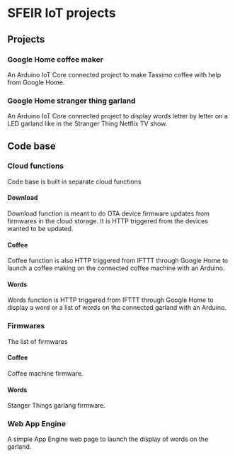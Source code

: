 # SFEIR IoT projects

## Projects

### Google Home coffee maker

An Arduino IoT Core connected project to make Tassimo coffee with help from Google Home.

### Google Home stranger thing garland

An Arduino IoT Core connected project to display words letter by letter on a LED garland
like in the Stranger Thing Netflix TV show.

## Code base

### Cloud functions

Code base is built in separate cloud functions

#### Download

Download function is meant to do OTA device firmware updates from firmwares in the cloud storage.
It is HTTP triggered from the devices wanted to be updated.

#### Coffee

Coffee function is also HTTP triggered from IFTTT through Google Home
to launch a coffee making on the connected coffee machine with an Arduino.


#### Words

Words function is HTTP triggered from IFTTT through Google Home
to display a word or a list of words on the connected garland with an Arduino.

### Firmwares

The list of firmwares

#### Coffee

Coffee machine firmware.

#### Words

Stanger Things garlang firmware. 

### Web App Engine

A simple App Engine web page to launch the display of words on the garland.